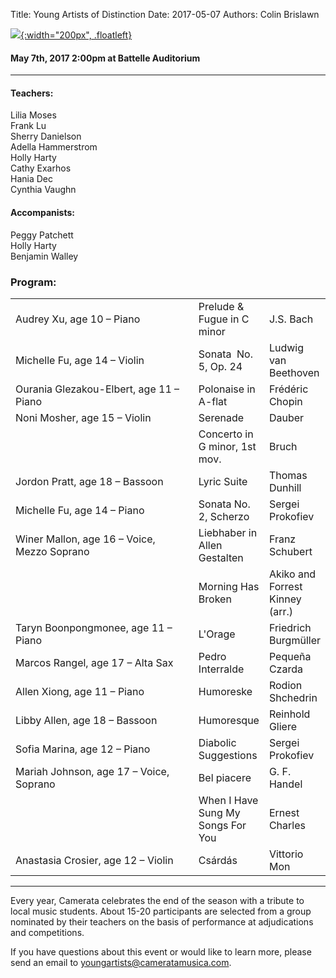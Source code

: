 Title: Young Artists of Distinction
Date: 2017-05-07
Authors: Colin Brislawn

[![ ]({filename}/images/2016-2017/YoungArtists400.jpg){:width="200px", .floatleft}]({filename}./YoungArtists.md)

#### May 7th, 2017 2:00pm at Battelle Auditorium

---

#### Teachers:

Lilia Moses <br>
Frank Lu <br>
Sherry Danielson <br>
Adella Hammerstrom <br>
Holly Harty <br>
Cathy Exarhos	<br>
Hania Dec	<br>
Cynthia Vaughn

#### Accompanists:

Peggy Patchett <br>
Holly Harty <br>
Benjamin Walley

### Program:

<table>
 <col>
 <col>
 <col>
 <tr height=16 style='height:16.0pt'>
  <td height=16 width=213 style='height:16.0pt;width:213pt'>Audrey Xu, age 10 –
  Piano</td>
  <td>Prelude &amp; Fugue in C minor</td>
  <td>J.S. Bach</td>
 </tr>
 <tr height=16 style='height:16.0pt'>
  <td height=16 style='height:16.0pt'>Michelle Fu, age 14 – Violin</td>
  <td>Sonata<span style='mso-spacerun:yes'>&nbsp; </span>No. 5, Op. 24<span
  style='mso-spacerun:yes'>&nbsp;</span></td>
  <td>Ludwig van Beethoven</td>
 </tr>
 <tr height=16 style='height:16.0pt'>
  <td height=16 style='height:16.0pt'>Ourania Glezakou-Elbert, age 11 – Piano</td>
  <td>Polonaise in A-flat<span style='mso-spacerun:yes'>&nbsp;</span></td>
  <td>Frédéric Chopin</td>
 </tr>
 <tr height=16 style='height:16.0pt'>
  <td height=16 style='height:16.0pt'>Noni Mosher, age 15 – Violin</td>
  <td>Serenade</td>
  <td>Dauber</td>
 </tr>
 <tr height=16 style='height:16.0pt'>
  <td height=16 style='height:16.0pt'></td>
  <td>Concerto in G
  minor, 1st mov.</td>
  <td>Bruch</td>
 </tr>
 <tr height=16 style='height:16.0pt'>
  <td height=16 style='height:16.0pt'>Jordon Pratt, age 18 – Bassoon</td>
  <td>Lyric Suite</td>
  <td>Thomas Dunhill</td>
 </tr>
 <tr height=16 style='height:16.0pt'>
  <td height=16 style='height:16.0pt'>Michelle Fu, age 14 – Piano</td>
  <td>Sonata No. 2, Scherzo</td>
  <td>Sergei Prokofiev</td>
 </tr>
 <tr height=16 style='height:16.0pt'>
  <td height=16 style='height:16.0pt'>Winer Mallon, age 16 – Voice, Mezzo Soprano</td>
  <td>Liebhaber in Allen Gestalten</td>
  <td>Franz Schubert</td>
 </tr>
 <tr height=16 style='height:16.0pt'>
  <td height=16 style='height:16.0pt'></td>
  <td>Morning Has Broken</td>
  <td>Akiko and Forrest Kinney (arr.)</td>
 </tr>
 <tr height=16 style='height:16.0pt'>
  <td height=16 style='height:16.0pt'>Taryn Boonpongmonee, age 11 – Piano</td>
  <td>L'Orage</td>
  <td>Friedrich Burgmüller</td>
 </tr>
 <tr height=16 style='height:16.0pt'>
  <td height=16 style='height:16.0pt'>Marcos Rangel, age 17 – Alta Sax</td>
  <td>Pedro Interralde</td>
  <td>Pequeña Czarda</td>
 </tr>
 <tr height=16 style='height:16.0pt'>
  <td height=16 style='height:16.0pt'>Allen Xiong, age 11 – Piano</td>
  <td>Humoreske</td>
  <td>Rodion Shchedrin</td>
 </tr>
 <tr height=16 style='height:16.0pt'>
  <td height=16 style='height:16.0pt'>Libby Allen, age 18 – Bassoon</td>
  <td>Humoresque</td>
  <td>Reinhold Gliere</td>
 </tr>
 <tr height=16 style='height:16.0pt'>
  <td height=16 style='height:16.0pt'>Sofia Marina, age 12 – Piano</td>
  <td>Diabolic Suggestions</td>
  <td>Sergei Prokofiev</td>
 </tr>
 <tr height=16 style='height:16.0pt'>
  <td height=16 style='height:16.0pt'>Mariah Johnson, age 17 – Voice, Soprano</td>
  <td>Bel piacere</td>
  <td>G. F. Handel</td>
 </tr>
 <tr height=16 style='height:16.0pt'>
  <td height=16 style='height:16.0pt'></td>
  <td>When I Have Sung My Songs For You</td>
  <td>Ernest Charles</td>
 </tr>
 <tr height=16 style='height:16.0pt'>
  <td height=16 style='height:16.0pt'>Anastasia Crosier, age 12 – Violin</td>
  <td>Csárdás</td>
  <td>Vittorio Mon</td>
 </tr>
</table>

---

Every year, Camerata celebrates the end of the season with a tribute to local music students.  About 15-20 participants are selected from a group nominated by their teachers on the basis of performance at adjudications and competitions. 


If you have questions about this event or would like to learn more, please send an email to [youngartists@cameratamusica.com](mailto:youngartists@cameratamusica.com).
